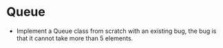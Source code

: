 Queue
==

- Implement a Queue class from scratch with an existing bug, the bug is that it cannot take more than 5 elements.
